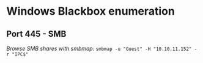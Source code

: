 
# Windows Blackbox enumeration	

## Port 445 - SMB

*Browse SMB shares with smbmap:*
`smbmap -u "Guest" -H "10.10.11.152" -r "IPC$"`

